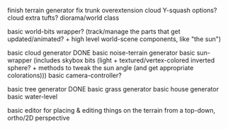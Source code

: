 finish terrain generator
fix trunk overextension
cloud Y-squash options?
cloud extra tufts?
diorama/world class

basic world-bits wrapper? (track/manage the parts that get updated/animated? + high level world-scene components, like "the sun")

basic cloud generator DONE
basic noise-terrain generator
basic sun-wrapper (includes skybox bits (light + textured/vertex-colored inverted sphere? + methods to tweak the sun angle (and get appropriate colorations)))
basic camera-controller?

basic tree generator DONE
basic grass generator
basic house generator
basic water-level

basic editor for placing & editing things on the terrain from a top-down, ortho/2D perspective